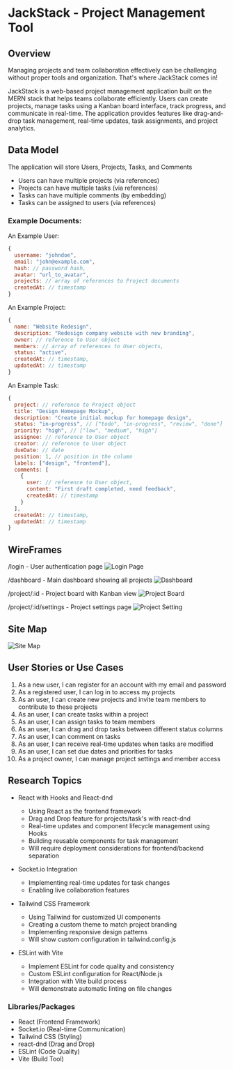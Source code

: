 # JackStack - Project Management Tool

## Overview

Managing projects and team collaboration effectively can be challenging without proper tools and organization. That's where JackStack comes in!

JackStack is a web-based project management application built on the MERN stack that helps teams collaborate efficiently. Users can create projects, manage tasks using a Kanban board interface, track progress, and communicate in real-time. The application provides features like drag-and-drop task management, real-time updates, task assignments, and project analytics.

## Data Model

The application will store Users, Projects, Tasks, and Comments

* Users can have multiple projects (via references)
* Projects can have multiple tasks (via references)
* Tasks can have multiple comments (by embedding)
* Tasks can be assigned to users (via references)

### Example Documents:

An Example User:
```javascript
{
  username: "johndoe",
  email: "john@example.com",
  hash: // password hash,
  avatar: "url_to_avatar",
  projects: // array of references to Project documents
  createdAt: // timestamp
}
```
An Example Project:
```javascript
{
  name: "Website Redesign",
  description: "Redesign company website with new branding",
  owner: // reference to User object
  members: // array of references to User objects,
  status: "active",
  createdAt: // timestamp,
  updatedAt: // timestamp
}
```
An Example Task:
```javascript 
{
  project: // reference to Project object
  title: "Design Homepage Mockup",
  description: "Create initial mockup for homepage design",
  status: "in-progress", // ["todo", "in-progress", "review", "done"]
  priority: "high", // ["low", "medium", "high"]
  assignee: // reference to User object
  creator: // reference to User object
  dueDate: // date
  position: 1, // position in the column
  labels: ["design", "frontend"],
  comments: [
    {
      user: // reference to User object,
      content: "First draft completed, need feedback",
      createdAt: // timestamp
    }
  ],
  createdAt: // timestamp,
  updatedAt: // timestamp
}
```

## WireFrames 

/login - User authentication page 
![Login Page](documentation/login.png)

/dashboard - Main dashboard showing all projects 
![Dashboard](documentation/dashboard.png)

/project/:id - Project board with Kanban view
![Project Board](documentation/project.png) 

/project/:id/settings - Project settings page
![Project Setting](documentation/project:setting.png)

## Site Map 
![Site Map](documentation/site_map.png)

## User Stories or Use Cases 
1. As a new user, I can register for an account with my email and password 
2. As a registered user, I can log in to access my projects
3. As an user, I can create new projects and invite team members to contribute to these projects 
4. As an user, I can create tasks within a project 
5. As an user, I can assign tasks to team members 
6. As an user, I can drag and drop tasks between different status columns 
7. As an user, I can comment on tasks 
8. As an user, I can receive real-time updates when tasks are modified 
9. As an user, I can set due dates and priorities for tasks 
10. As a project owner, I can manage project settings and member access 

## Research Topics 
* React with Hooks and React-dnd 
    * Using React as the frontend framework 
    * Drag and Drop feature for projects/task's with react-dnd 
    * Real-time updates and component lifecycle management using Hooks 
    * Building reusable components for task management 
    * Will require deployment considerations for frontend/backend separation 

* Socket.io Integration 
    * Implementing real-time updates for task changes
    * Enabling live collaboration features 

* Tailwind CSS Framework 
    * Using Tailwind for customized UI components 
    * Creating a custom theme to match project branding 
    * Implementing responsive design patterns 
    * Will show custom configuration in tailwind.config.js 

* ESLint with Vite 
    * Implement ESLint for code quality and consistency 
    * Custom ESLint configuration for React/Node.js 
    * Integration with Vite build process 
    * Will demonstrate automatic linting on file changes 


### Libraries/Packages 
* React (Frontend Framework)
* Socket.io (Real-time Communication)
* Tailwind CSS (Styling)
* react-dnd (Drag and Drop)
* ESLint (Code Quality)
* Vite (Build Tool)

